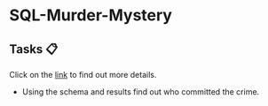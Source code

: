 # SQL-Murder-Mystery

<a name="tasks"></a>
## Tasks 📋
Click on the [link](https://mystery.knightlab.com/) to find out more details.

- Using the schema and results find out who committed the crime.

